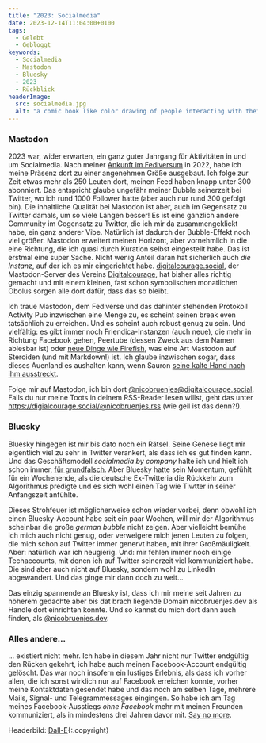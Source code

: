 ```yaml
---
title: "2023: Socialmedia"
date: 2023-12-14T11:04:00+0100
tags:
  - Gelebt
  - Gebloggt
keywords:
  - Socialmedia
  - Mastodon
  - Bluesky
  - 2023
  - Rückblick
headerImage:
  src: socialmedia.jpg
  alt: "a comic book like color drawing of people interacting with their smartphones igonring the world around them"
---
```


### Mastodon

2023 war, wider erwarten, ein ganz guter Jahrgang für Aktivitäten in und um Socialmedia. Nach meiner [Ankunft im Fediversum](https://couchblog.de/blog/2022/10/29/ankunft-im-fediverse/) in 2022, habe ich meine Präsenz dort zu einer angenehmen Größe ausgebaut. Ich folge zur Zeit etwas mehr als 250 Leuten dort, meinen Feed haben knapp unter 300 abonniert. Das entspricht glaube ungefähr meiner Bubble seinerzeit bei Twitter, wo ich rund 1000 Follower hatte (aber auch nur rund 300 gefolgt bin). Die inhaltliche Qualität bei Mastodon ist aber, auch im Gegensatz zu Twitter damals, um so viele Längen besser! Es ist eine gänzlich andere Community im Gegensatz zu Twitter, die ich mir da zusammengeklickt habe, ein ganz anderer Vibe. Natürlich ist dadurch der Bubble-Effekt noch viel größer. Mastodon erweitert meinen Horizont, aber vornehmlich in die eine Richtung, die ich quasi durch Kuration selbst eingestellt habe. Das ist erstmal eine super Sache. Nicht wenig Anteil daran hat sicherlich auch _die Instanz_, auf der ich es mir eingerichtet habe. [digitalcourage.social](https://digitalcourage.social/), der Mastodon-Server des Vereins [Digitalcourage](https://digitalcourage.de/), hat bisher alles richtig gemacht und mit einem kleinen, fast schon symbolischen monatlichen Obolus sorgen alle dort dafür, dass das so bleibt.

Ich traue Mastodon, dem Fediverse und das dahinter stehenden Protokoll Activity Pub inzwischen eine Menge zu, es scheint seinen break even tatsächlich zu erreichen. Und es scheint auch robust genug zu sein. Und vielfältig: es gibt immer noch Friendica-Instanzen (auch neue), die mehr in Richtung Facebook gehen, Peertube (dessen Zweck aus dem Namen ablesbar ist) oder [neue Dinge wie Firefish](https://www.heise.de/hintergrund/Mehr-als-nur-Twitter-Kopie-Calckey-im-Fediverse-denkt-Social-Media-weiter-9205667.html), was eine Art Mastodon auf Steroiden (und mit Markdown!) ist. Ich glaube inzwischen sogar, dass dieses Auenland es aushalten kann, wenn Sauron [seine kalte Hand nach ihm ausstreckt](https://www.theverge.com/2023/12/13/24000120/threads-meta-activitypub-test-mastodon).

Folge mir auf Mastodon, ich bin dort [@nicobruenjes@digitalcourage.social](https://digitalcourage.social/@nicobruenjes/). Falls du nur meine Toots in deinem RSS-Reader lesen willst, geht das unter https://digialcourage.social/@nicobruenjes.rss (wie geil ist das denn?!).

### Bluesky

Bluesky hingegen ist mir bis dato noch ein Rätsel. Seine Genese liegt mir eigentlich viel zu sehr in Twitter verankert, als dass ich es gut finden kann. Und das Geschäftsmodell _socialmedia by company_ halte ich und hielt ich schon immer, [für grundfalsch](https://couchblog.de/blog/2018/08/21/das-social-media-drama/). Aber Bluesky hatte sein Momentum, gefühlt für ein Wochenende, als die deutsche Ex-Twitteria die Rückkehr zum Algorithmus predigte und es sich wohl einen Tag wie Tiwtter in seiner Anfangszeit anfühlte.

Dieses Strohfeuer ist möglicherweise schon wieder vorbei, denn obwohl ich einen Bluesky-Account habe seit ein paar Wochen, will mir der Algorithmus scheinbar die große *german bubble* nicht zeigen. Aber vielleicht bemühe ich mich auch nicht genug, oder verweigere mich jenen Leuten zu folgen, die mich schon auf Twitter immer genervt haben, mit ihrer Großmäuligkeit. Aber: natürlich war ich neugierig. Und: mir fehlen immer noch einige Techaccounts, mit denen ich auf Twitter seinerzeit viel kommuniziert habe. Die sind aber auch nicht auf Bluesky, sondern wohl zu LinkedIn abgewandert. Und das ginge mir dann doch zu weit…

Das einzig spannende an Bluesky ist, dass ich mir meine seit Jahren zu höherem gedachte aber bis dat brach liegende Domain nicobruenjes.dev als Handle dort einrichten konnte. Und so kannst du mich dort dann auch finden, als [@nicobruenjes.dev](https://bsky.app/profile/nicobruenjes.dev).

### Alles andere…

… existiert nicht mehr. Ich habe in diesem Jahr nicht nur Twitter endgültig den Rücken gekehrt, ich habe auch meinen Facebook-Account endgültig gelöscht. Das war noch insofern ein lustiges Erlebnis, als dass ich vorher allen, die ich sonst wirklich nur auf Facebook erreichen konnte, vorher meine Kontaktdaten gesendet habe und das noch am selben Tage, mehrere Mails, Signal- und Telegrammessages eingingen. So habe ich am Tag meines Facebook-Ausstiegs *ohne Facebook* mehr mit meinen Freunden kommuniziert, als in mindestens drei Jahren davor mit. [Say no more](https://www.youtube.com/watch?v=4Kwh3R0YjuQ).

Headerbild: [Dall-E](https://labs.openai.com/s/d3uiCJU0yRk9OtIEA4fAPyXI){:.copyright}